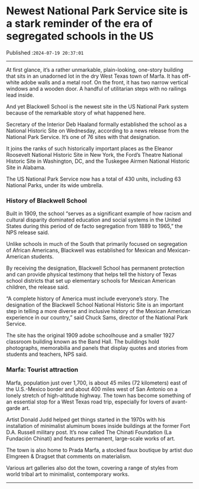 # Newest National Park Service site is a stark reminder of the era of segregated schools in the US

Published :`2024-07-19 20:37:01`

---

At first glance, it’s a rather unmarkable, plain-looking, one-story building that sits in an unadorned lot in the dry West Texas town of Marfa. It has off-white adobe walls and a metal roof. On the front, it has two narrow vertical windows and a wooden door. A handful of utilitarian steps with no railings lead inside.

And yet Blackwell School is the newest site in the US National Park system because of the remarkable story of what happened here.

Secretary of the Interior Deb Haaland formally established the school as a National Historic Site on Wednesday, according to a news release from the National Park Service. It’s one of 76 sites with that designation.

It joins the ranks of such historically important places as the Eleanor Roosevelt National Historic Site in New York, the Ford’s Theatre National Historic Site in Washington, DC, and the Tuskegee Airmen National Historic Site in Alabama.

The US National Park Service now has a total of 430 units, including 63 National Parks, under its wide umbrella.

### History of Blackwell School

Built in 1909, the school “serves as a significant example of how racism and cultural disparity dominated education and social systems in the United States during this period of de facto segregation from 1889 to 1965,” the NPS release said.

Unlike schools in much of the South that primarily focused on segregation of African Americans, Blackwell was established for Mexican and Mexican-American students.

By receiving the designation, Blackwell School has permanent protection and can provide physical testimony that helps tell the history of Texas school districts that set up elementary schools for Mexican American children, the release said.

“A complete history of America must include everyone’s story. The designation of the Blackwell School National Historic Site is an important step in telling a more diverse and inclusive history of the Mexican American experience in our country,” said Chuck Sams, director of the National Park Service.

The site has the original 1909 adobe schoolhouse and a smaller 1927 classroom building known as the Band Hall. The buildings hold photographs, memorabilia and panels that display quotes and stories from students and teachers, NPS said.

### Marfa: Tourist attraction

Marfa, population just over 1,700, is about 45 miles (72 kilometers) east of the U.S.-Mexico border and about 400 miles west of San Antonio on a lonely stretch of high-altitude highway. The town has become something of an essential stop for a West Texas road trip, especially for lovers of avant-garde art.

Artist Donald Judd helped get things started in the 1970s with his installation of minimalist aluminum boxes inside buildings at the former Fort D.A. Russell military post. It’s now called The Chinati Foundation (La Fundación Chinati) and features permanent, large-scale works of art.

The town is also home to Prada Marfa, a stocked faux boutique by artist duo Elmgreen & Dragset that comments on materialism.

Various art galleries also dot the town, covering a range of styles from world tribal art to minimalist, contemporary works.

---

